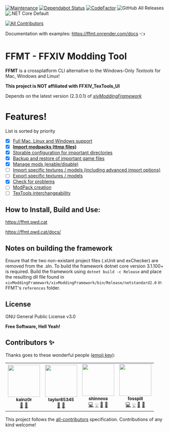 [![Maintenance](https://img.shields.io/badge/Maintained%3F-yes-green.svg)](https://github.com/fosspill/FFXIV_Modding_Tool/graphs/commit-activity) [![Dependabot Status](https://api.dependabot.com/badges/status?host=github&repo=fosspill/FFXIV_Modding_Tool)](https://dependabot.com) [![CodeFactor](https://www.codefactor.io/repository/github/fosspill/ffxiv_modding_tool/badge/default)](https://www.codefactor.io/repository/github/fosspill/ffxiv_modding_tool/overview/default) ![GitHub All Releases](https://img.shields.io/github/downloads/fosspill/FFXIV_Modding_Tool/total) ![.NET Core Default](https://github.com/fosspill/FFXIV_Modding_Tool/workflows/.NET%20Core%20Default/badge.svg)
<!-- ALL-CONTRIBUTORS-BADGE:START - Do not remove or modify this section -->
[![All Contributors](https://img.shields.io/badge/all_contributors-4-orange.svg?style=flat-square)](#contributors-)
<!-- ALL-CONTRIBUTORS-BADGE:END -->

Documentation with examples: https://ffmt.onrender.com/docs 👈

# FFMT - FFXIV Modding Tool



**FFMT** is a crossplatform CLI alternative to the Windows-Only *Textools* for Mac, Windows and Linux!

**This project is NOT affiliated with FFXIV_TexTools_UI**

Depends on the latest version (2.3.0.1) of *[xivModdingFramework](https://github.com/TexTools/xivModdingFramework)*

# Features!
List is sorted by priority
- [x] [Full Mac, Linux and Windows support](https://github.com/fosspill/FFXIV_TexTools_CLI/issues/1)
- [x] [**Import modpacks (ttmp files)**](https://github.com/fosspill/FFXIV_TexTools_CLI/issues/2)
- [x] [Storable configuration for important directories](https://github.com/fosspill/FFXIV_TexTools_CLI/issues/3)
- [x] [Backup and restore of important game files](https://github.com/fosspill/FFXIV_TexTools_CLI/issues/4)
- [x] [Manage mods (enable/disable)](https://github.com/fosspill/FFXIV_TexTools_CLI/issues/27)
- [ ] [Import specific textures / models (including advanced import options)](https://github.com/fosspill/FFXIV_TexTools_CLI/issues/5)
- [ ] [Export specific textures / models](https://github.com/fosspill/FFXIV_TexTools_CLI/issues/6)
- [x] [Check for problems](https://github.com/fosspill/FFXIV_TexTools_CLI/issues/7)
- [ ] [ModPack creation](https://github.com/fosspill/FFXIV_TexTools_CLI/issues/8)
- [ ] [TexTools interchangeability](https://github.com/fosspill/FFXIV_TexTools_CLI/issues/67)

## How to Install, Build and Use:

https://ffmt.pwd.cat

https://ffmt.pwd.cat/docs/

## Notes on building the framework

Ensure that the two non-existant project files (.xUnit and exChecker) are removed from the .sln. To build the framework dotnet core version 3.1.100+ is required. Build the framework using `dotnet build -c Release` and place the resulting dll file found in `xivModdingFramework/xivModdingFramework/bin/Release/netstandard2.0` in FFMT's `references` folder.

License
----

GNU General Public License v3.0


**Free Software, Hell Yeah!**

## Contributors ✨

Thanks goes to these wonderful people ([emoji key](https://allcontributors.org/docs/en/emoji-key)):

<!-- ALL-CONTRIBUTORS-LIST:START - Do not remove or modify this section -->
<!-- prettier-ignore-start -->
<!-- markdownlint-disable -->
<table>
  <tr>
    <td align="center"><a href="https://github.com/kainz0r"><img src="https://avatars0.githubusercontent.com/u/6439314?v=4?s=100" width="100px;" alt=""/><br /><sub><b>kainz0r</b></sub></a><br /><a href="https://github.com/fosspill/FFXIV_Modding_Tool/issues?q=author%3Akainz0r" title="Bug reports">🐛</a> <a href="#userTesting-kainz0r" title="User Testing">📓</a></td>
    <td align="center"><img src="https://avatars0.githubusercontent.com/u/36456160?v=4?s=100" width="100px;" alt=""/><br /><sub><b>taylor85345</b></sub><br /><a href="https://github.com/fosspill/FFXIV_Modding_Tool/issues?q=author%3Ataylor85345" title="Bug reports">🐛</a> <a href="#userTesting-taylor85345" title="User Testing">📓</a></td>
    <td align="center"><a href="https://github.com/shinnova"><img src="https://avatars0.githubusercontent.com/u/12647312?v=4?s=100" width="100px;" alt=""/><br /><sub><b>shinnova</b></sub></a><br /><a href="https://github.com/fosspill/FFXIV_Modding_Tool/commits?author=shinnova" title="Code">💻</a> <a href="#example-shinnova" title="Examples">💡</a> <a href="#maintenance-shinnova" title="Maintenance">🚧</a> <a href="https://github.com/fosspill/FFXIV_Modding_Tool/pulls?q=is%3Apr+reviewed-by%3Ashinnova" title="Reviewed Pull Requests">👀</a></td>
    <td align="center"><a href="https://github.com/fosspill"><img src="https://avatars3.githubusercontent.com/u/1491401?v=4?s=100" width="100px;" alt=""/><br /><sub><b>fosspill</b></sub></a><br /><a href="https://github.com/fosspill/FFXIV_Modding_Tool/commits?author=fosspill" title="Code">💻</a> <a href="#example-fosspill" title="Examples">💡</a> <a href="https://github.com/fosspill/FFXIV_Modding_Tool/commits?author=fosspill" title="Documentation">📖</a> <a href="#ideas-fosspill" title="Ideas, Planning, & Feedback">🤔</a></td>
  </tr>
</table>

<!-- markdownlint-enable -->
<!-- prettier-ignore-end -->
<!-- ALL-CONTRIBUTORS-LIST:END -->

This project follows the [all-contributors](https://github.com/all-contributors/all-contributors) specification. Contributions of any kind welcome!
